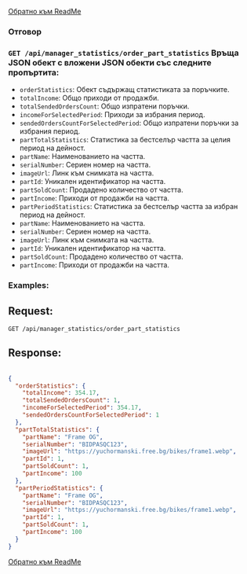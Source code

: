 [Обратно към ReadMe](/README.md)

### Отговор

### `GET /api/manager_statistics/order_part_statistics` Връща JSON обект с вложени JSON обекти със следните пропъртита:
- `orderStatistics`: Обект съдържащ статистиката за поръчките.
- `totalIncome`: Общо приходи от продажби.
- `totalSendedOrdersCount`: Общо изпратени поръчки.
- `incomeForSelectedPeriod`: Приходи за избрания период.
- `sendedOrdersCountForSelectedPeriod`: Общо изпратени поръчки за избрания период.
- `partTotalStatistics`: Статистика за бестселър частта за целия период на дейност.
- `partName`: Наименованието на частта.
- `serialNumber`: Сериен номер на частта.
- `imageUrl`: Линк към снимката на частта.
- `partId`: Уникален идентификатор на частта.
- `partSoldCount`: Продадено количество от частта.
- `partIncome`: Приходи от продажби на частта.
- `partPeriodStatistics`: Статистика за бестселър частта за избран период на дейност.
- `partName`: Наименованието на частта.
- `serialNumber`: Сериен номер на частта.
- `imageUrl`: Линк към снимката на частта.
- `partId`: Уникален идентификатор на частта.
- `partSoldCount`: Продадено количество от частта.
- `partIncome`: Приходи от продажби на частта.

### Examples:

## Request:

```
GET /api/manager_statistics/order_part_statistics
```

## Response:

```json
	
{
  "orderStatistics": {
    "totalIncome": 354.17,
    "totalSendedOrdersCount": 1,
    "incomeForSelectedPeriod": 354.17,
    "sendedOrdersCountForSelectedPeriod": 1
  },
  "partTotalStatistics": {
    "partName": "Frame OG",
    "serialNumber": "BIDPASQC123",
    "imageUrl": "https://yuchormanski.free.bg/bikes/frame1.webp",
    "partId": 1,
    "partSoldCount": 1,
    "partIncome": 100
  },
  "partPeriodStatistics": {
    "partName": "Frame OG",
    "serialNumber": "BIDPASQC123",
    "imageUrl": "https://yuchormanski.free.bg/bikes/frame1.webp",
    "partId": 1,
    "partSoldCount": 1,
    "partIncome": 100
  }
}

```
[Обратно към ReadMe](/README.md)